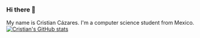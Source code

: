 ### Hi there 👋

My name is Cristian Cázares.
I'm a computer science student from Mexico.
[![Cristian's GitHub stats](https://github-readme-stats.vercel.app/api?username=CristianCazares&theme=nightowl)](https://github.com/CristianCazares/github-readme-stats)

<!--
**CristianCazares/CristianCazares** is a ✨ _special_ ✨ repository because its `README.md` (this file) appears on your GitHub profile.

Here are some ideas to get you started:

- 🔭 I’m currently working on ...
- 🌱 I’m currently learning ...
- 👯 I’m looking to collaborate on ...
- 🤔 I’m looking for help with ...
- 💬 Ask me about ...
- 📫 How to reach me: ...
- 😄 Pronouns: ...
- ⚡ Fun fact: ...
-->
